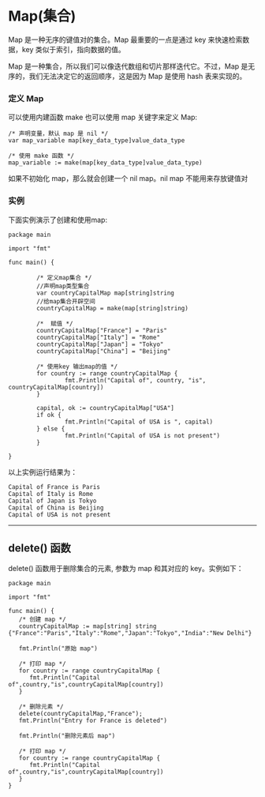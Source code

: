 # Map\(集合\)

Map 是一种无序的键值对的集合。Map 最重要的一点是通过 key 来快速检索数据，key 类似于索引，指向数据的值。

Map 是一种集合，所以我们可以像迭代数组和切片那样迭代它。不过，Map 是无序的，我们无法决定它的返回顺序，这是因为 Map 是使用 hash 表来实现的。

### 定义 Map

可以使用内建函数 make 也可以使用 map 关键字来定义 Map:

```golang
/* 声明变量，默认 map 是 nil */
var map_variable map[key_data_type]value_data_type

/* 使用 make 函数 */
map_variable := make(map[key_data_type]value_data_type)
```

如果不初始化 map，那么就会创建一个 nil map。nil map 不能用来存放键值对

### 实例

下面实例演示了创建和使用map:

```golang
package main

import "fmt"

func main() {

        /* 定义map集合 */
        //声明map类型集合
        var countryCapitalMap map[string]string
        //给map集合开辟空间
        countryCapitalMap = make(map[string]string)

        /*  赋值 */
        countryCapitalMap["France"] = "Paris"
        countryCapitalMap["Italy"] = "Rome"
        countryCapitalMap["Japan"] = "Tokyo"
        countryCapitalMap["China"] = "Beijing"

        /* 使用key 输出map的值 */
        for country := range countryCapitalMap {
                fmt.Println("Capital of", country, "is", countryCapitalMap[country])
        }

        capital, ok := countryCapitalMap["USA"]
        if ok {
                fmt.Println("Capital of USA is ", capital)
        } else {
                fmt.Println("Capital of USA is not present")
        }

}

```

以上实例运行结果为：

```golang
Capital of France is Paris
Capital of Italy is Rome
Capital of Japan is Tokyo
Capital of China is Beijing
Capital of USA is not present
```

---

## delete\(\) 函数

delete\(\) 函数用于删除集合的元素, 参数为 map 和其对应的 key。实例如下：

```golang
package main

import "fmt"

func main() {   
   /* 创建 map */
   countryCapitalMap := map[string] string {"France":"Paris","Italy":"Rome","Japan":"Tokyo","India":"New Delhi"}
   
   fmt.Println("原始 map")   
   
   /* 打印 map */
   for country := range countryCapitalMap {
      fmt.Println("Capital of",country,"is",countryCapitalMap[country])
   }
   
   /* 删除元素 */
   delete(countryCapitalMap,"France");
   fmt.Println("Entry for France is deleted")  
   
   fmt.Println("删除元素后 map")   
   
   /* 打印 map */
   for country := range countryCapitalMap {
      fmt.Println("Capital of",country,"is",countryCapitalMap[country])
   }
}
```



